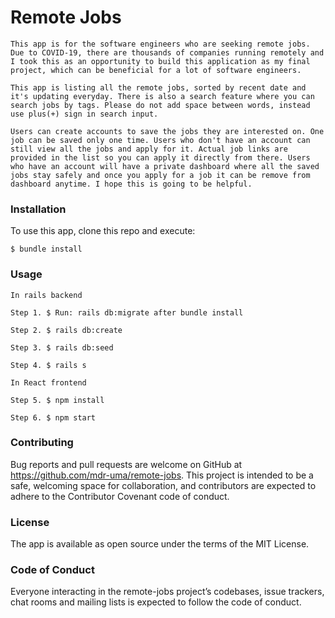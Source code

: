 # Remote Jobs
    This app is for the software engineers who are seeking remote jobs. Due to COVID-19, there are thousands of companies running remotely and I took this as an opportunity to build this application as my final project, which can be beneficial for a lot of software engineers.
  
    This app is listing all the remote jobs, sorted by recent date and it's updating everyday. There is also a search feature where you can search jobs by tags. Please do not add space between words, instead use plus(+) sign in search input.
 
    Users can create accounts to save the jobs they are interested on. One job can be saved only one time. Users who don't have an account can still view all the jobs and apply for it. Actual job links are provided in the list so you can apply it directly from there. Users who have an account will have a private dashboard where all the saved jobs stay safely and once you apply for a job it can be remove from dashboard anytime. I hope this is going to be helpful.
 


### Installation
To use this app, clone this repo and execute:
    
    $ bundle install
    
### Usage
    In rails backend

    Step 1. $ Run: rails db:migrate after bundle install
    
    Step 2. $ rails db:create
    
    Step 3. $ rails db:seed
    
    Step 4. $ rails s

    In React frontend
    
    Step 5. $ npm install

    Step 6. $ npm start 

### Contributing
Bug reports and pull requests are welcome on GitHub at https://github.com/mdr-uma/remote-jobs. This project is intended to be a safe, welcoming space for collaboration, and contributors are expected to adhere to the Contributor Covenant code of conduct.

### License
The app is available as open source under the terms of the MIT License.

### Code of Conduct
Everyone interacting in the remote-jobs project’s codebases, issue trackers, chat rooms and mailing lists is expected to follow the code of conduct.
